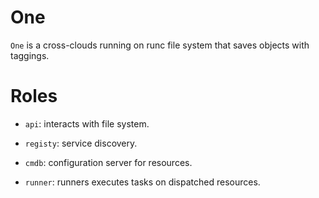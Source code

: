 <!---
 Copyright (c) 2018 zitudu
 
 This software is released under the MIT License.
 https://opensource.org/licenses/MIT
-->

# One

`One` is a cross-clouds running on runc file system that saves objects with taggings.

# Roles

- `api`: interacts with file system.

- `registy`: service discovery.

- `cmdb`: configuration server for resources.

- `runner`: runners executes tasks on dispatched resources.